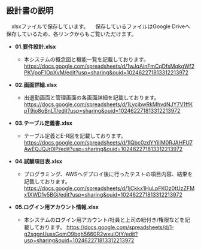 ## 設計書の説明
　xlsxファイルで保存しています。
　保存しているファイルはGoogle Driveへ保存しているため、各リンクからもご覧いただけます。

- **01.要件設計.xlsx**
    - 本システムの概念図と機能一覧を記載しております。
    https://docs.google.com/spreadsheets/d/1wJqAinFmCqDfsMqkgWf2PKVpoF1OpXvM/edit?usp=sharing&ouid=102462271813312213972

- **02.画面詳細.xlsx**
    - 出退勤画面と管理画面の各画面詳細を記載しております。
    https://docs.google.com/spreadsheets/d/1LycibwRkMhvdNJY7V1ffKpT9jo8oBnLT/edit?usp=sharing&ouid=102462271813312213972

- **03.テーブル定義書.xlsx**
    - テーブル定義とE-R図を記載しております。
    https://docs.google.com/spreadsheets/d/1lQbc0zdYYiIlM0RJAHFU7AwEQJQJr0lP/edit?usp=sharing&ouid=102462271813312213972

- **04.試験項目表.xlsx**
    - プログラミング、AWSへデプロイ後に行ったテストの項目内容、結果を記載しております。
    https://docs.google.com/spreadsheets/d/1jCkkx1HuLpFKOz0tUzZFMx1XWD1v5BGj/edit?usp=sharing&ouid=102462271813312213972

- **05.ログイン用アカウント情報.xlsx**
    - 本システムのログイン用アカウント/社員と上司の紐付き/権限などを記載しております。
    https://docs.google.com/spreadsheets/d/1-g2sggnUussGomO9bqh5660R2wxuIOtY/edit?usp=sharing&ouid=102462271813312213972